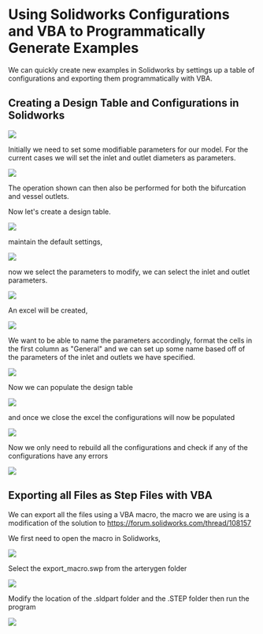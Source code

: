 # Using Solidworks Configurations and VBA to Programmatically Generate Examples

We can quickly create new examples in Solidworks by settings up a table of
configurations and exporting them programmatically with VBA.

## Creating a Design Table and Configurations in Solidworks

![](./images/solidworks_vba_and_configurations/configurations.PNG)

Initially we need to set some modifiable parameters for our model. For
the current cases we will set the inlet and outlet diameters as parameters.

![](./images/solidworks_vba_and_configurations/creating_a_parameter.PNG)

The operation shown can then also be performed for both the bifurcation and
vessel outlets.

Now let's create a design table.

![](./images/solidworks_vba_and_configurations/creating_a_design_table.PNG)

maintain the default settings,

![](./images/solidworks_vba_and_configurations/design_table_parameters.PNG)

now we select the parameters to modify, we can select the inlet and
outlet parameters.

![](./images/solidworks_vba_and_configurations/select_parameters_to_modify.PNG)

An excel will be created,

![](./images/solidworks_vba_and_configurations/excel_initial.PNG)

We want to be able to name the parameters accordingly, format the cells
in the first column as "General" and we can set up some name based off of
the parameters of the inlet and outlets we have specified.

![](./images/solidworks_vba_and_configurations/appropriate_naming.PNG)

Now we can populate the design table

![](./images/solidworks_vba_and_configurations/populated_excel.PNG)

and once we close the excel the configurations will now be populated

![](./images/solidworks_vba_and_configurations/populated_configurations.PNG)

Now we only need to rebuild all the configurations and check if any of the
configurations have any errors

![](./images/solidworks_vba_and_configurations/rebuild_all_configurations.PNG)


## Exporting all Files as Step Files with VBA

We can export all the files using a VBA macro, the macro we are using
is a modification of the solution to https://forum.solidworks.com/thread/108157

We first need to open the macro in Solidworks,

![](./images/solidworks_vba_and_configurations/edit_macro.PNG)

Select the export_macro.swp from the arterygen folder

![](./images/solidworks_vba_and_configurations/export_macro.PNG)

Modify the location of the .sldpart folder and the .STEP folder then run the program


![](./images/solidworks_vba_and_configurations/modify_stuff.PNG)